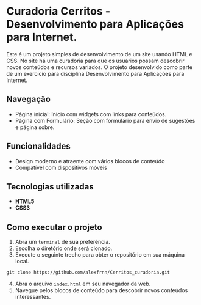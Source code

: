 # Curadoria Cerritos - Desenvolvimento para Aplicações para Internet.

Este é um projeto simples de desenvolvimento de um site usando HTML e CSS. No site há uma curadoria para que os usuários possam descobrir novos conteúdos e recursos variados. O projeto desenvolvido como parte de um exercício para disciplina Desenvolvimento para Aplicações para Internet.

## Navegação

- Página inicial: Início com widgets com links para conteúdos.
- Página com Formulário: Seção com formulário para envio de sugestões e página sobre. 

## Funcionalidades

- Design moderno e atraente com vários blocos de conteúdo
- Compatível com dispositivos móveis

## Tecnologias utilizadas
- **HTML5**
- **CSS3**

## Como executar o projeto

1. Abra um `terminal` de sua preferência.
2. Escolha o diretório onde será clonado.
3. Execute o seguinte trecho para obter o repositório em sua máquina local.
```
git clone https://github.com/alexfrnn/Cerritos_curadoria.git
```
4. Abra o arquivo `index.html` em seu navegador da web.
3. Navegue pelos blocos de conteúdo para descobrir novos conteúdos interessantes.